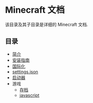 # Minecraft 文档
该目录及其子目录是详细的 Minecraft 文档.

## 目录
- [简介](intro.md)
- [安装指南](guide.md)
- [国际化](i18n.md)
- [settings.json](settings.json.md)
- [启动器](launcher.md)
- 游戏
  - [存档](game/save.md)
  - [javascript](game/js.md)

